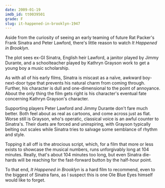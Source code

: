 ```yaml
---
date: 2009-01-19
imdb_id: tt0039501
grade: F
slug: it-happened-in-brooklyn-1947
---
```


Aside from the curiosity of seeing an early teaming of future Rat Packer's Frank Sinatra and Peter Lawford, there's little reason to watch _It Happened in Brooklyn_.

The plot sees ex-GI Sinatra, English heir Lawford, a janitor played by Jimmy Durante, and a schoolteacher played by Kathryn Grayson work to get a young boy a music scholarship.

As with all of his early films, Sinatra is miscast as a naïve, awkward boy-next-door type that prevents his natural charm from coming through. Further, his character is dull and one-dimensional to the point of annoyance. About the only thing the film gets right is his character's eventual fate concerning Kathryn Grayson's character.

Supporting players Peter Lawford and Jimmy Durante don't fare much better. Both feel about as real as cartoons, and come across just as flat. Worse still is Grayson, who's operatic, classical voice is an awful counter to Sinatra's. Their duets are forced and uninspiring, with Grayson typically belting out scales while Sinatra tries to salvage some semblance of rhythm and style.

Topping it all off is the atrocious script, which, for a film that more or less exists to showcase the musical numbers, runs unforgivably long at 104 minutes. Really, that's about 104 minutes too long, but even Sinatra die-hards will be reaching for the fast-forward button by the half-hour point.

To that end, _It Happened in Brooklyn_ is a hard film to recommend, even to the biggest of Sinatra fans, as I suspect this is one Ole Blue Eyes himself would like to forget.
